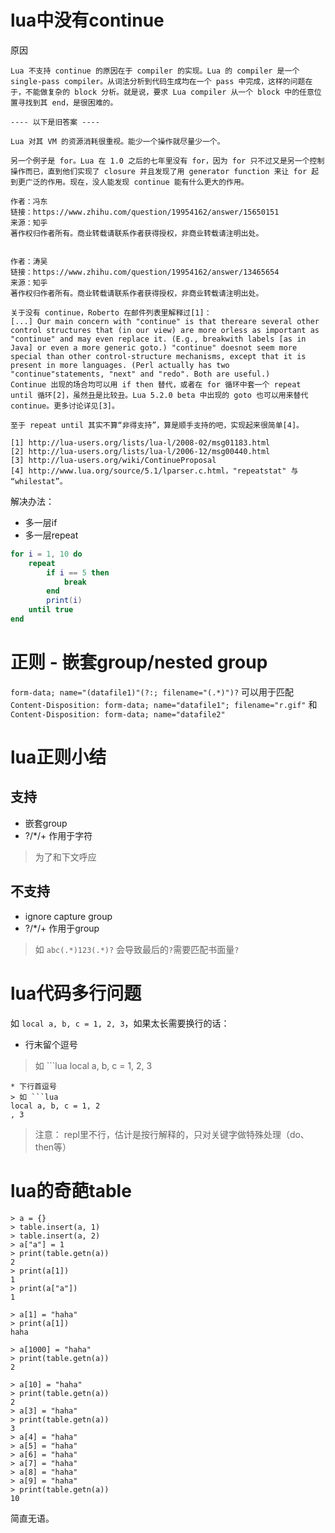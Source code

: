 
# lua中没有continue
原因
```
Lua 不支持 continue 的原因在于 compiler 的实现。Lua 的 compiler 是一个 single-pass compiler。从词法分析到代码生成均在一个 pass 中完成，这样的问题在于，不能做复杂的 block 分析。就是说，要求 Lua compiler 从一个 block 中的任意位置寻找到其 end，是很困难的。

---- 以下是旧答案 ----

Lua 对其 VM 的资源消耗很重视。能少一个操作就尽量少一个。

另一个例子是 for。Lua 在 1.0 之后的七年里没有 for，因为 for 只不过又是另一个控制操作而已，直到他们实现了 closure 并且发现了用 generator function 来让 for 起到更广泛的作用。现在，没人能发现 continue 能有什么更大的作用。

作者：冯东
链接：https://www.zhihu.com/question/19954162/answer/15650151
来源：知乎
著作权归作者所有。商业转载请联系作者获得授权，非商业转载请注明出处。


作者：涛吴
链接：https://www.zhihu.com/question/19954162/answer/13465654
来源：知乎
著作权归作者所有。商业转载请联系作者获得授权，非商业转载请注明出处。

关于没有 continue，Roberto 在邮件列表里解释过[1]：
[...] Our main concern with "continue" is that thereare several other control structures that (in our view) are more orless as important as "continue" and may even replace it. (E.g., breakwith labels [as in Java] or even a more generic goto.) "continue" doesnot seem more special than other control-structure mechanisms, except that it is present in more languages. (Perl actually has two "continue"statements, "next" and "redo". Both are useful.)
Continue 出现的场合均可以用 if then 替代，或者在 for 循环中套一个 repeat until 循环[2]，虽然丑是比较丑。Lua 5.2.0 beta 中出现的 goto 也可以用来替代 continue。更多讨论详见[3]。

至于 repeat until 其实不算“非得支持”，算是顺手支持的吧，实现起来很简单[4]。

[1] http://lua-users.org/lists/lua-l/2008-02/msg01183.html
[2] http://lua-users.org/lists/lua-l/2006-12/msg00440.html
[3] http://lua-users.org/wiki/ContinueProposal
[4] http://www.lua.org/source/5.1/lparser.c.html，"repeatstat" 与 “whilestat”。
```

解决办法：
* 多一层if
* 多一层repeat
```lua
for i = 1, 10 do
    repeat
        if i == 5 then
            break
        end
        print(i)
    until true
end
```


# 正则 - 嵌套group/nested group
`form-data; name="(datafile1)"(?:; filename="(.*)")?` 可以用于匹配 `Content-Disposition: form-data; name="datafile1"; filename="r.gif"` 和 `Content-Disposition: form-data; name="datafile2"`


# lua正则小结

## 支持
* 嵌套group
* ?/\*/+ 作用于字符
> 为了和下文呼应

## 不支持
* ignore capture group
* ?/\*/+ 作用于group
> 如 `abc(.*)123(.*)?` 会导致最后的`?`需要匹配书面量`?`


# lua代码多行问题
如 `local a, b, c = 1, 2, 3`，如果太长需要换行的话：
* 行末留个逗号
> 如 ```lua
local a, b, c = 1, 2,
3
```
* 下行首逗号
> 如 ```lua
local a, b, c = 1, 2
, 3
```

> 注意： repl里不行，估计是按行解释的，只对关键字做特殊处理（do、then等）


# lua的奇葩table

```shell
> a = {}
> table.insert(a, 1)
> table.insert(a, 2)
> a["a"] = 1
> print(table.getn(a))
2
> print(a[1])       
1
> print(a["a"])
1

> a[1] = "haha"
> print(a[1])         
haha

> a[1000] = "haha"
> print(table.getn(a))
2

> a[10] = "haha"      
> print(table.getn(a))
2
> a[3] = "haha"
> print(table.getn(a))
3
> a[4] = "haha"        
> a[5] = "haha"
> a[6] = "haha"  
> a[7] = "haha"
> a[8] = "haha"
> a[9] = "haha"
> print(table.getn(a))
10
```

简直无语。
